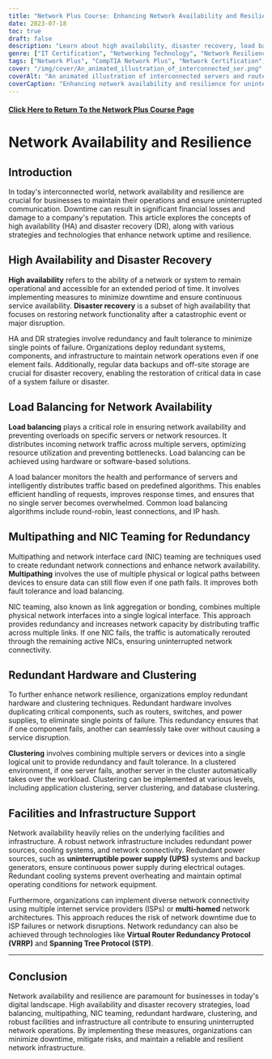 ```yaml
---
title: "Network Plus Course: Enhancing Network Availability and Resilience"
date: 2023-07-18
toc: true
draft: false
description: "Learn about high availability, disaster recovery, load balancing, NIC teaming, and more to improve network uptime."
genre: ["IT Certification", "Networking Technology", "Network Resilience", "IT Training", "Disaster Recovery", "High Availability", "Load Balancing", "Network Redundancy", "Infrastructure Support", "IT Resilience"]
tags: ["Network Plus", "CompTIA Network Plus", "Network Certification", "Disaster Recovery Strategies", "Load Balancing Techniques", "NIC Teaming", "Redundant Hardware", "Network Clustering", "Facilities Support", "Infrastructure Resilience", "Fault Tolerance", "Data Backups", "Multipathing", "High Availability Concepts", "Network Infrastructure", "Redundant Power", "Network Connectivity", "VRRP", "STP", "Network Resilience Planning", "Business Continuity", "IT Infrastructure", "Network Architecture", "IT Operations", "Uptime Strategies", "Network Performance", "IT Resilience Best Practices", "Data Protection", "Disaster Preparedness", "Network Management"]
cover: "/img/cover/An_animated_illustration_of_interconnected_ser.png"
coverAlt: "An animated illustration of interconnected servers and routers working seamlessly."
coverCaption: "Enhancing network availability and resilience for uninterrupted operations."
---
```


#### [Click Here to Return To the Network Plus Course Page](/network-plus-start)

# Network Availability and Resilience

## Introduction

In today's interconnected world, network availability and resilience are crucial for businesses to maintain their operations and ensure uninterrupted communication. Downtime can result in significant financial losses and damage to a company's reputation. This article explores the concepts of high availability (HA) and disaster recovery (DR), along with various strategies and technologies that enhance network uptime and resilience.

## High Availability and Disaster Recovery

**High availability** refers to the ability of a network or system to remain operational and accessible for an extended period of time. It involves implementing measures to minimize downtime and ensure continuous service availability. **Disaster recovery** is a subset of high availability that focuses on restoring network functionality after a catastrophic event or major disruption.

HA and DR strategies involve redundancy and fault tolerance to minimize single points of failure. Organizations deploy redundant systems, components, and infrastructure to maintain network operations even if one element fails. Additionally, regular data backups and off-site storage are crucial for disaster recovery, enabling the restoration of critical data in case of a system failure or disaster.

## Load Balancing for Network Availability

**Load balancing** plays a critical role in ensuring network availability and preventing overloads on specific servers or network resources. It distributes incoming network traffic across multiple servers, optimizing resource utilization and preventing bottlenecks. Load balancing can be achieved using hardware or software-based solutions.

A load balancer monitors the health and performance of servers and intelligently distributes traffic based on predefined algorithms. This enables efficient handling of requests, improves response times, and ensures that no single server becomes overwhelmed. Common load balancing algorithms include round-robin, least connections, and IP hash.

## Multipathing and NIC Teaming for Redundancy

Multipathing and network interface card (NIC) teaming are techniques used to create redundant network connections and enhance network availability. **Multipathing** involves the use of multiple physical or logical paths between devices to ensure data can still flow even if one path fails. It improves both fault tolerance and load balancing.

NIC teaming, also known as link aggregation or bonding, combines multiple physical network interfaces into a single logical interface. This approach provides redundancy and increases network capacity by distributing traffic across multiple links. If one NIC fails, the traffic is automatically rerouted through the remaining active NICs, ensuring uninterrupted network connectivity.

## Redundant Hardware and Clustering

To further enhance network resilience, organizations employ redundant hardware and clustering techniques. Redundant hardware involves duplicating critical components, such as routers, switches, and power supplies, to eliminate single points of failure. This redundancy ensures that if one component fails, another can seamlessly take over without causing a service disruption.

**Clustering** involves combining multiple servers or devices into a single logical unit to provide redundancy and fault tolerance. In a clustered environment, if one server fails, another server in the cluster automatically takes over the workload. Clustering can be implemented at various levels, including application clustering, server clustering, and database clustering.

## Facilities and Infrastructure Support

Network availability heavily relies on the underlying facilities and infrastructure. A robust network infrastructure includes redundant power sources, cooling systems, and network connectivity. Redundant power sources, such as **uninterruptible power supply (UPS)** systems and backup generators, ensure continuous power supply during electrical outages. Redundant cooling systems prevent overheating and maintain optimal operating conditions for network equipment.

Furthermore, organizations can implement diverse network connectivity using multiple internet service providers (ISPs) or **multi-homed** network architectures. This approach reduces the risk of network downtime due to ISP failures or network disruptions. Network redundancy can also be achieved through technologies like **Virtual Router Redundancy Protocol (VRRP)** and **Spanning Tree Protocol (STP)**.

______


## Conclusion

Network availability and resilience are paramount for businesses in today's digital landscape. High availability and disaster recovery strategies, load balancing, multipathing, NIC teaming, redundant hardware, clustering, and robust facilities and infrastructure all contribute to ensuring uninterrupted network operations. By implementing these measures, organizations can minimize downtime, mitigate risks, and maintain a reliable and resilient network infrastructure.

